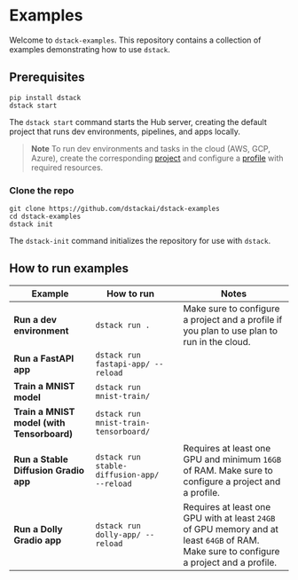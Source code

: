 # Examples

Welcome to `dstack-examples`. This repository contains a collection of examples
demonstrating how to use `dstack`.

## Prerequisites

<div class="termy">

```shell
pip install dstack
dstack start
```

The `dstack start` command starts the Hub server, creating the default project that runs dev environments, pipelines,
and apps locally.

> **Note**
> To run dev environments and tasks in the cloud (AWS, GCP, Azure),
> create the corresponding [project](https://dstack.ai/docs/guides/projects/)
> and configure a [profile](https://dstack.ai/docs/#defining-profiles) with required resources.

</div>

### Clone the repo

```shell
git clone https://github.com/dstackai/dstack-examples
cd dstack-examples
dstack init
```

The `dstack-init` command initializes the repository for use with `dstack`.

## How to run examples

| Example                                    | How to run                                  |     | Notes                                                                                                                                    |
|--------------------------------------------|---------------------------------------------|:----|------------------------------------------------------------------------------------------------------------------------------------------|
| **Run a dev environment**                  | `dstack run .`                              |     | Make sure to configure a project and a profile if you plan to use plan to run in the cloud.                                              |
| **Run a FastAPI app**                      | `dstack run fastapi-app/ --reload`          |     |                                                                                                                                          |
| **Train a MNIST model**                    | `dstack run mnist-train/`                   |     |                                                                                                                                          |
| **Train a MNIST model (with Tensorboard)** | `dstack run mnist-train-tensorboard/`       |     |                                                                                                                                          |
| **Run a Stable Diffusion Gradio app**      | `dstack run stable-diffusion-app/ --reload` |     | Requires at least one GPU and minimum `16GB` of RAM. Make sure to configure a project and a profile.                                     |
| **Run a Dolly Gradio app**                 | `dstack run dolly-app/ --reload`            |     | Requires at least one GPU with at least `24GB` of GPU memory and at least `64GB` of RAM. Make sure to configure a project and a profile. |

